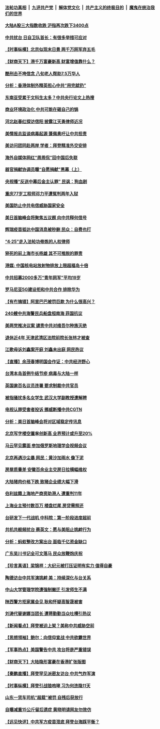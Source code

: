 ####  [法轮功真相](../../../../basic/blob/master/README.md?t=04160932) &nbsp;|&nbsp; [九评共产党](../../../../9ping.md/blob/master/README.md?t=04160932) &nbsp;|&nbsp; [解体党文化](../../../../jtdwh.md/blob/master/README.md?t=04160932)  &nbsp;|&nbsp; [共产主义的终极目的](../../../../gczydzjmd.md/blob/master/README.md?t=04160932) &nbsp;|&nbsp; [魔鬼在统治我们的世界](../../../../mgztzwmdsj.md/blob/master/README.md?t=04160932) 

#### [大陆A股三大指数收跌 沪指再次跌下3400点](../pages/nsc413/n12881727.md?t=04160932) 

#### [中共扰台 日自卫队首长：有很多举措可应对](../pages/nsc413/n12882912.md?t=04160932) 

#### [【时事纵横】北京似现末日景 两千万网军弃五毛](../pages/nsc413/n12883043.md?t=04160932) 

#### [【财商天下】港千万富豪新高 财富增值靠什么？](../pages/nsc413/n12882614.md?t=04160932) 

#### [酷刑击不垮信念 八旬老人帮助7.5万华人](../pages/nsc413/n12880712.md?t=04160932) 

#### [分析：香港体制外精英担心中共“用完就扔”](../pages/nsc413/n12882826.md?t=04160932) 

#### [东南亚受累于文科生太多？中共央行论文上热搜](../pages/nsc413/n12882752.md?t=04160932) 

#### [商业环境政治化 中共可能在砸自己的锅](../pages/nsc413/n12882916.md?t=04160932) 

#### [河北赵春红探访信阳 披露江天勇律师近况](../pages/nsc413/n12881938.md?t=04160932) 

#### [美情报总监谈病毒起源 蓬佩奥吁让中共担责](../pages/nsc413/n12882671.md?t=04160932) 

#### [美访问团同赴两岸 学者：拜登精准外交安排](../pages/nsc413/n12882631.md?t=04160932) 

#### [海外自媒体网红“周周侃”回中国后失联](../pages/nsc413/n12882681.md?t=04160932) 

#### [器官捐献协调员曝“自愿捐献”黑幕（上）](../pages/nsc413/n12878830.md?t=04160932) 

#### [央视播“反送中幕后金主认罪” 民讽：狗血剧](../pages/nsc413/n12882747.md?t=04160932) 

#### [重庆77岁工程师邓力平遭冤判两年入狱](../pages/nsc413/n12882449.md?t=04160932) 

#### [美国防止中共电信威胁国家安全](../pages/nsc413/n12882591.md?t=04160932) 

#### [美日首脑峰会将聚焦五议题 向中共释何信号](../pages/nsc413/n12882479.md?t=04160932) 

#### [辉瑞疫苗抵达中国消息被秒删 民众：自费也打](../pages/nsc413/n12882430.md?t=04160932) 

#### [“4·25”走入法轮功修炼的人权律师](../pages/nsc413/n12880284.md?t=04160932) 

#### [猝死的前上海市长杨雄 其不可推脱的罪责](../pages/nsc413/n12881777.md?t=04160932) 

#### [港媒: 中国核电站放射物排放上限超福岛十倍](../pages/nsc413/n12882323.md?t=04160932) 

#### [中共招募2000多万“青年网军”平均19岁](../pages/nsc413/n12882342.md?t=04160932) 

#### [罗马尼亚5G建设拒和中共合作 排除华为](../pages/nsc413/n12882421.md?t=04160932) 

#### [【有冇搞错】阿里巴巴被罚巨款 为什么很高兴？](../pages/nsc413/n12882428.md?t=04160932) 

#### [240艘中共海警民兵船盘桓南海 菲国抗议](../pages/nsc413/n12882235.md?t=04160932) 

#### [美两党推决议案 谴责中共对维吾尔种族灭绝](../pages/nsc413/n12882169.md?t=04160932) 

#### [退休近4年 天津武清区法院前院长张林才被查](../pages/nsc413/n12881660.md?t=04160932) 

#### [江歌母诉刘鑫案开庭 刘鑫未出庭 网民热议](../pages/nsc413/n12880983.md?t=04160932) 

#### [【直播】余茂春博明国会作证：中共经济野心](../pages/nsc413/n12880897.md?t=04160932) 

#### [台湾本岛首例牛结节疹 病毒与大陆一样](../pages/nsc413/n12881989.md?t=04160932) 

#### [英国逾百名议员连署 要求制裁中共官员](../pages/nsc413/n12881902.md?t=04160932) 

#### [被指骚扰多名女学生 武汉大学副教授遭解聘](../pages/nsc413/n12881879.md?t=04160932) 

#### [电视认罪受害者投诉 挪威断播中共CGTN](../pages/nsc413/n12881853.md?t=04160932) 

#### [分析：美日首脑峰会将对区域稳定传讯息](../pages/nsc413/n12881643.md?t=04160932) 

#### [北京写字楼空置率创新高 业界预计或升至20%](../pages/nsc413/n12881552.md?t=04160932) 

#### [马云罕见露面 参加俄罗斯地理学会视频会议](../pages/nsc413/n12881486.md?t=04160932) 

#### [北京再遇沙尘暴 网民：黄沙加雨水 像下泥](../pages/nsc413/n12881518.md?t=04160932) 

#### [房屋质量差 安徽百余业主交房日拉横幅维权](../pages/nsc413/n12881514.md?t=04160932) 

#### [大陆猪肉价格下跌 致猪企业绩大幅下滑](../pages/nsc413/n12881093.md?t=04160932) 

#### [伯利兹籍上海地产商资助港人 遭重判11年](../pages/nsc413/n12881131.md?t=04160932) 

#### [上海业主预付数百万 楼盘烂尾 房贷需照还](../pages/nsc413/n12881155.md?t=04160932) 

#### [台研发下一代战机 中科院：第一阶段进度超前](../pages/nsc413/n12881105.md?t=04160932) 

#### [共机共舰频扰台 蔡英文：愿与美阻止挑衅行为](../pages/nsc413/n12880965.md?t=04160932) 

#### [分析：蚂蚁整改方案出台 面临千亿资金缺口](../pages/nsc413/n12880720.md?t=04160932) 


#### [广东吴川书记全可文落马 民众放鞭炮庆祝](../pages/nsc413/n12880884.md?t=04160932) 

#### [【珍言真语】梁锦祥：大纪元被打压证明有实力 值得自豪](../pages/nsc413/n12880775.md?t=04160932) 

#### [陶德访台中共军演挑衅 美：持续深化与台关系](../pages/nsc413/n12880974.md?t=04160932) 

#### [中山大学管理学院遭强制搬迁 引发师生不满](../pages/nsc413/n12868163.md?t=04160932) 

#### [陕西警方拒家属会见 耿和怀疑高智晟被害](../pages/nsc413/n12879593.md?t=04160932) 

#### [刘涛代替谢娜当团长 遭蒋勤勤当众吐槽引热议](../pages/nsc413/n12880501.md?t=04160932) 

#### [【新闻看点】拜登被迫上架？美称中共威胁空前](../pages/nsc413/n12880557.md?t=04160932) 

#### [【思想领袖】鲍尔：向信仰宣战 中共欲霸世界](../pages/nsc413/n12775171.md?t=04160932) 

#### [【军事热点】美国警告中共 攻台将是严重错误](../pages/nsc413/n12877629.md?t=04160932) 

#### [【财商天下】大陆隐形富豪在香港扩张版图](../pages/nsc413/n12879921.md?t=04160932) 

#### [【秦鹏直播】拜登罕见派密友访台 中共气炸军演](../pages/nsc413/n12880611.md?t=04160932) 

#### [【时事纵横】拜登引战狼咆哮 习为何连隐11天](../pages/nsc413/n12880591.md?t=04160932) 

#### [山东一货车司机“超载”被罚 自残后获放行](../pages/nsc413/n12880594.md?t=04160932) 

#### [自曝减重15公斤留后遗症 黄晓明请网友勿效仿](../pages/nsc413/n12880190.md?t=04160932) 

#### [【远见快评】中共军方疫苗泄底 拜登台海踩平衡？](../pages/nsc413/n12880515.md?t=04160932) 

